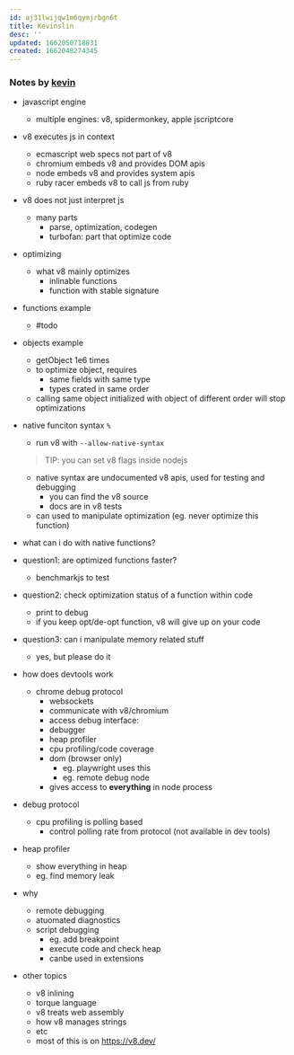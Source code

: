 ```yaml
---
id: aj31lwijqw1m6qymjrbgn6t
title: Kevinslin
desc: ''
updated: 1662050718831
created: 1662048274345
---
```


### Notes by [kevin](https://github.com/kevinslin)

- javascript engine
	- multiple engines: v8, spidermonkey, apple jscriptcore
- v8 executes js in context
	- ecmascript web specs not part of v8
	- chromium embeds v8 and provides DOM apis
	- node embeds v8 and provides system apis
	- ruby racer embeds v8 to call js from ruby
- v8 does not just interpret js
	- many parts
		- parse, optimization, codegen
		- turbofan: part that optimize code
- optimizing
	- what v8 mainly optimizes
		- inlinable functions 
		- function with stable signature
- functions example
  - #todo
- objects example
	- getObject 1e6 times
	- to optimize object, requires
		- same fields with same type
		- types crated in same order
	- calling same object initialized with object of different order will stop optimizations
- native funciton syntax `%`
	- run v8 with `--allow-native-syntax`
	> TIP: you can set v8 flags inside nodejs
	- native syntax are undocumented v8 apis, used for testing and debugging
		- you can find the v8 source
		- docs are in v8 tests
	- can used to manipulate optimization (eg. never optimize this function)

- what can i do with native functions?

- question1: are optimized functions faster?
	- benchmarkjs to test
- question2: check optimization status of a function within code
	- print to debug
	- if you keep opt/de-opt function, v8 will give up on your code 
- question3: can i manipulate memory related stuff
	- yes, but please do it

- how does devtools work
	- chrome debug protocol
		- websockets
		- communicate with v8/chromium
		- access debug interface:
  		- debugger
  		- heap profiler
  		- cpu profiling/code coverage
  		- dom (browser only)
			- eg. playwright uses this
			- eg. remote debug node
		- gives access to **everything** in node process

- debug protocol
  - cpu profiling is polling based
	- control polling rate from protocol (not available in dev tools)
- heap profiler
	- show everything in heap
	- eg. find memory leak

- why
	- remote debugging
	- atuomated diagnostics
	- script debugging
		- eg. add breakpoint
		- execute code and check heap
		- canbe used in extensions

- other topics
	- v8 inlining
	- torque language
	- v8 treats web assembly
	- how v8 manages strings
	- etc
	- most of this is on https://v8.dev/

